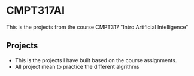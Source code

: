 # CMPT317AI
This is the projects from the course CMPT317 "Intro Artificial Intelligence"
## Projects
* This is the projects I have built based on the course assignments.
* All project mean to practice the different algrithms
